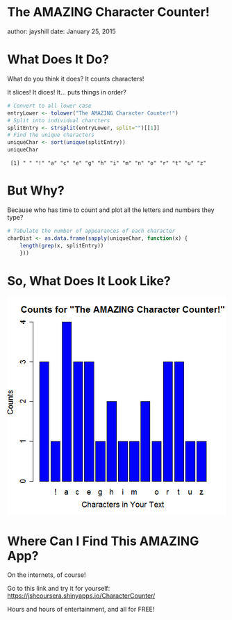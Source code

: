 The AMAZING Character Counter!
========================================================
author: jayshill
date: January 25, 2015

What Does It Do?
========================================================

What do you think it does? It counts characters!

It slices! It dices! It... puts things in order?

```r
# Convert to all lower case
entryLower <- tolower("The AMAZING Character Counter!")
# Split into individual charcters
splitEntry <- strsplit(entryLower, split="")[[1]]
# Find the unique characters
uniqueChar <- sort(unique(splitEntry))
uniqueChar
```

```
 [1] " " "!" "a" "c" "e" "g" "h" "i" "m" "n" "o" "r" "t" "u" "z"
```



But Why?
========================================================

Because who has time to count and plot all the letters and numbers they type?

```r
# Tabulate the number of appearances of each character
charDist <- as.data.frame(sapply(uniqueChar, function(x) {
    length(grep(x, splitEntry))
    }))
```

So, What Does It Look Like?
========================================================

![plot of chunk unnamed-chunk-3](ShinyAppPitch-figure/unnamed-chunk-3-1.png) 


Where Can I Find This AMAZING App?
========================================================
On the internets, of course!

Go to this link and try it for yourself:
https://jshcoursera.shinyapps.io/CharacterCounter/

Hours and hours of entertainment, and all for FREE!
